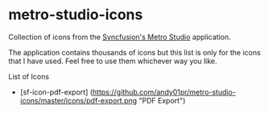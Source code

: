 # metro-studio-icons
Collection of icons from the [Syncfusion's Metro Studio](https://www.syncfusion.com/downloads/metrostudio) application.

The application contains thousands of icons but this list is only for the icons that I have used. Feel free to use them whichever way you like.

List of Icons

* [sf-icon-pdf-export] (https://github.com/andy01pr/metro-studio-icons/master/icons/pdf-export.png "PDF Export")
